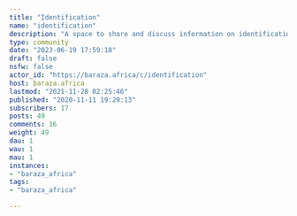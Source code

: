 ```yaml
---
title: "Identification" 
name: "identification"
description: "A space to share and discuss information on identification practices. Articles shared here are not necessarily an endorsement of the many forms of identification (in fact it is mostly the opposite). They are shared here to bring them to the attention of individuals interested in IDs. "
type: community
date: "2023-06-19 17:59:18"
draft: false
nsfw: false
actor_id: "https://baraza.africa/c/identification"
host: baraza.africa
lastmod: "2021-11-28 02:25:46"
published: "2020-11-11 19:29:13"
subscribers: 17
posts: 49
comments: 16
weight: 49
dau: 1
wau: 1
mau: 1
instances:
- "baraza_africa"
tags: 
- "baraza_africa"

---
```

